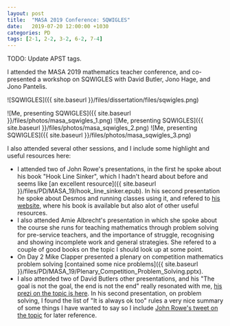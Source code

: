 ```yaml
---
layout: post
title:  "MASA 2019 Conference: SQWIGLES"
date:   2019-07-20 12:00:00 +1030
categories: PD
tags: [2-1, 2-2, 3-2, 6-2, 7-4]
---
```


TODO: Update APST tags.

I attended the MASA 2019 mathematics teacher conference, and co-presented a workshop on SQWIGLES with David Butler, Jono Hage, and Jono Pantelis. 

![SQWIGLES]({{ site.baseurl }}/files/dissertation/files/sqwigles.png)

![Me, presenting SQWIGLES]({{ site.baseurl }}/files/photos/masa_sqwigles_1.png)
![Me, presenting SQWIGLES]({{ site.baseurl }}/files/photos/masa_sqwigles_2.png)
![Me, presenting SQWIGLES]({{ site.baseurl }}/files/photos/masa_sqwigles_3.png)

I also attended several other sessions, and I include some highlight and useful resources here:
- I attended two of John Rowe's presentations, in the first he spoke about his book "Hook Line Sinker", which I hadn't heard about before and seems like [an excellent resource]({{ site.baseurl }}/files/PD/MASA_19/hook_line_sinker.epub). In his second presentation he spoke about Desmos and running classes using it, and refered to [his website](https://mrrowe.com/), where his book is available but also alot of other useful resources.
- I also attended Amie Albrecht's presentation in which she spoke about the course she runs for teaching mathematics through problem solving for pre-service teachers, and the importance of struggle, recognising and showing incomplete work and general strategies. She refered to a couple of good books on the topic I should look up at some point.
- On Day 2 Mike Clapper presented a plenary on competition mathematics problem solving [contained some nice problems]({{ site.baseurl }}/files/PD/MASA_19/Plenary_Competition_Problem_Solving.pptx).
- I also attended two of David Butlers other presentations, and his "The goal is not the goal, the end is not the end" really resonated with me, [his prezi on the topic is here](prezi.com/4sw1qsnbcmkc). In his second presentation, on problem solving, I found the list of "It is always ok too" rules a very nice summary of some things I have wanted to say so I include [John Rowe's tweet on the topic](https://twitter.com/MrJohnRowe/status/1152089798368088064) for later reference.




